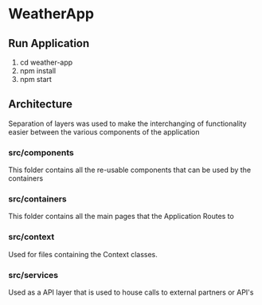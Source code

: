 # WeatherApp

## Run Application
1. cd weather-app
2. npm install
3. npm start

## Architecture
Separation of layers was used to make the interchanging of functionality easier between the various components of the application

### src/components
This folder contains all the re-usable components that can be used by the containers
### src/containers
This folder contains all the main pages that the Application Routes to
### src/context
Used for files containing the Context classes. 
### src/services
Used as a API layer that is used to house calls to external partners or API's
